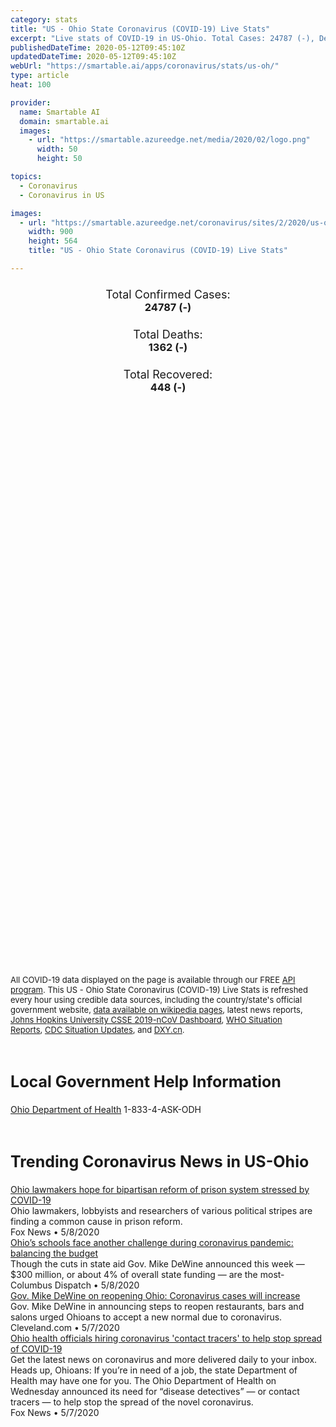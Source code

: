 ```yaml
---
category: stats
title: "US - Ohio State Coronavirus (COVID-19) Live Stats"
excerpt: "Live stats of COVID-19 in US-Ohio. Total Cases: 24787 (-), Deaths: 1362 (-), Recoveries: 448(-)."
publishedDateTime: 2020-05-12T09:45:10Z
updatedDateTime: 2020-05-12T09:45:10Z
webUrl: "https://smartable.ai/apps/coronavirus/stats/us-oh/"
type: article
heat: 100

provider:
  name: Smartable AI
  domain: smartable.ai
  images:
    - url: "https://smartable.azureedge.net/media/2020/02/logo.png"
      width: 50
      height: 50

topics:
  - Coronavirus
  - Coronavirus in US

images:
  - url: "https://smartable.azureedge.net/coronavirus/sites/2/2020/us-oh.jpg"
    width: 900
    height: 564
    title: "US - Ohio State Coronavirus (COVID-19) Live Stats"

---
```

<div class="total-stats" style="text-align: center;">
    <h3>
	    <div style="font-size: 18px; font-weight: 400;">Total Confirmed Cases:</div>
	    24787 (-)
    </h3>
    <h3>
	    <div style="font-size: 18px; font-weight: 400;">Total Deaths:</div>
	    1362 (-)
    </h3>
    <h3>
	    <div style="font-size: 18px; font-weight: 400;">Total Recovered:</div>
	    448 (-)
    </h3>
</div>

<script type="text/javascript" src="https://www.gstatic.com/charts/loader.js"></script>

<div id="time_series_chart" style="width: 100%; height: 400px;"></div>
<script type="text/javascript">
  google.charts.load('current', {'packages':['corechart']});
  google.charts.setOnLoadCallback(drawChart);
  function drawChart() {
    var data = google.visualization.arrayToDataTable([
      ['Date', 'Total Cases', 'Total Deaths', 'Total Recovered'],
      ['1/22/2020', 0, 0, 0],['1/23/2020', 0, 0, 0],['1/24/2020', 0, 0, 0],['1/25/2020', 0, 0, 0],['1/26/2020', 0, 0, 0],['1/27/2020', 0, 0, 0],['1/28/2020', 0, 0, 0],['1/29/2020', 0, 0, 0],['1/30/2020', 0, 0, 0],['1/31/2020', 0, 0, 0],['2/1/2020', 0, 0, 0],['2/2/2020', 0, 0, 0],['2/3/2020', 0, 0, 0],['2/4/2020', 0, 0, 0],['2/5/2020', 0, 0, 0],['2/6/2020', 0, 0, 0],['2/7/2020', 0, 0, 0],['2/8/2020', 0, 0, 0],['2/9/2020', 0, 0, 0],['2/10/2020', 0, 0, 0],['2/11/2020', 0, 0, 0],['2/12/2020', 0, 0, 0],['2/13/2020', 0, 0, 0],['2/14/2020', 0, 0, 0],['2/15/2020', 0, 0, 0],['2/16/2020', 0, 0, 0],['2/17/2020', 0, 0, 0],['2/18/2020', 0, 0, 0],['2/19/2020', 0, 0, 0],['2/20/2020', 0, 0, 0],['2/21/2020', 0, 0, 0],['2/22/2020', 0, 0, 0],['2/23/2020', 0, 0, 0],['2/24/2020', 0, 0, 0],['2/25/2020', 0, 0, 0],['2/26/2020', 0, 0, 0],['2/27/2020', 0, 0, 0],['2/28/2020', 0, 0, 0],['2/29/2020', 0, 0, 0],['3/1/2020', 0, 0, 0],['3/2/2020', 0, 0, 0],['3/3/2020', 0, 0, 0],['3/4/2020', 0, 0, 0],['3/5/2020', 0, 0, 0],['3/6/2020', 0, 0, 0],['3/7/2020', 0, 0, 0],['3/8/2020', 0, 0, 0],['3/9/2020', 0, 0, 0],['3/10/2020', 3, 0, 0],['3/11/2020', 4, 0, 0],['3/12/2020', 5, 0, 0],['3/13/2020', 18, 0, 0],['3/14/2020', 38, 0, 0],['3/15/2020', 37, 0, 0],['3/16/2020', 50, 0, 0],['3/17/2020', 67, 0, 0],['3/18/2020', 89, 0, 0],['3/19/2020', 120, 1, 0],['3/20/2020', 174, 3, 0],['3/21/2020', 248, 3, 0],['3/22/2020', 356, 3, 0],['3/23/2020', 443, 6, 0],['3/24/2020', 567, 8, 0],['3/25/2020', 704, 11, 0],['3/26/2020', 870, 15, 0],['3/27/2020', 1139, 19, 0],['3/28/2020', 1406, 25, 0],['3/29/2020', 1653, 29, 0],['3/30/2020', 1933, 40, 0],['3/31/2020', 2199, 55, 0],['4/1/2020', 2547, 65, 0],['4/2/2020', 2902, 81, 0],['4/3/2020', 3312, 91, 0],['4/4/2020', 3739, 102, 0],['4/5/2020', 4043, 119, 0],['4/6/2020', 4453, 142, 0],['4/7/2020', 4782, 167, 0],['4/8/2020', 5148, 193, 0],['4/9/2020', 5512, 213, 0],['4/10/2020', 5878, 231, 12],['4/11/2020', 6250, 247, 12],['4/12/2020', 6604, 253, 12],['4/13/2020', 6975, 274, 12],['4/14/2020', 7285, 324, 305],['4/15/2020', 7794, 362, 367],['4/16/2020', 8414, 391, 367],['4/17/2020', 9107, 418, 448],['4/18/2020', 10218, 451, 448],['4/19/2020', 11595, 471, 448],['4/20/2020', 12919, 509, 448],['4/21/2020', 13725, 557, 448],['4/22/2020', 14117, 610, 448],['4/23/2020', 14694, 656, 448],['4/24/2020', 15173, 693, 448],['4/25/2020', 15590, 712, 448],['4/26/2020', 15974, 732, 448],['4/27/2020', 16349, 759, 448],['4/28/2020', 16781, 804, 448],['4/29/2020', 17309, 940, 448],['4/30/2020', 18032, 981, 448],['5/1/2020', 18670, 996, 448],['5/2/2020', 19345, 1026, 448],['5/3/2020', 19920, 1042, 448],['5/4/2020', 20477, 1060, 448],['5/5/2020', 20972, 1136, 448],['5/6/2020', 21579, 1227, 448],['5/7/2020', 22134, 1276, 448],['5/8/2020', 23020, 1311, 448],['5/9/2020', 23701, 1338, 448],['5/10/2020', 24088, 1347, 448],['5/11/2020', 24787, 1362, 448],['5/12/2020', 24787, 1362, 448],
    ]);
    var options = {
      curveType: 'none',
      chartArea: {'width': '80%', 'height': '80%'},
      legend: { position: 'top' },
      lineWidth: 5,
      colors: ['#f60109', '#444444', '#81B71F']
    };
    var chart = new google.visualization.LineChart(document.getElementById('time_series_chart'));
    chart.draw(data, options);
  }
</script>

<div id="geo_chart" style="width: 100%; height: 500px;"></div>
<script type="text/javascript">
  google.charts.load('current', {
    'packages':['geochart'],
    'mapsApiKey': 'AIzaSyDk1HhVhLaveyKrUhhHZ5YwzIpEcbdal6U'
  });
  google.charts.setOnLoadCallback(drawRegionsMap);
  function drawRegionsMap() {
    var data = google.visualization.arrayToDataTable([
      ['LATITUDE', 'LONGITUDE', 'DESCRIPTION', 'Total Cases', 'Total Deaths'],
      [40.8307, -84.0846, "Allen", 146, 29],[40.6584, -82.3144, "Ashland", 15, 0],[41.5364, -80.8597, "Ashtabula", 193, 19],[39.4016, -81.9549, "Athens", 6, 1],[40.5558, -84.0796, "Auglaize", 43, 3],[40.0105, -80.8814, "Belmont", 258, 7],[39.0293, -83.9267, "Brown", 17, 1],[39.4791, -84.462, "Butler", 479, 13],[40.555, -81.1992, "Carroll", 24, 1],[40.127, -83.9644, "Champaign", 19, 1],[39.9295, -83.6139, "Clark", 98, 3],[39.2123, -84.3001, "Clermont", 125, 3],[39.5523, -83.7856, "Clinton", 35, 0],[40.8871, -80.6749, "Columbiana", 336, 37],[40.2618, -81.848, "Coshocton", 19, 0],[40.7924, -82.8568, "Crawford", 77, 1],[41.4339, -81.6758, "Cuyahoga", 2861, 147],[40.1157, -84.4966, "Darke", 89, 14],[41.2944, -84.7648, "Defiance", 26, 1],[40.2219, -82.8802, "Delaware", 222, 4],[41.2883, -82.5995, "Erie", 83, 3],[39.6049, -82.8235, "Fairfield", 178, 3],[39.6079, -83.3953, "Fayette", 27, 0],[40.0251, -82.8637, "Franklin", 3881, 124],[41.7113, -83.9057, "Fulton", 31, 0],[38.9776, -82.3374, "Gallia", 6, 1],[41.4318, -81.3351, "Geauga", 191, 19],[39.731, -84.0624, "Greene", 63, 5],[39.1063, -84.3703, "Hamilton", 1823, 101],[40.8995, -83.7271, "Hancock", 39, 1],[39.2123, -83.6113, "Highland", 12, 1],[40.5628, -81.8011, "Holmes", 8, 1],[41.0796, -82.4066, "Huron", 38, 1],[40.2701, -80.6318, "Jefferson", 56, 2],[40.4784, -82.5485, "Knox", 20, 1],[41.6581, -81.4323, "Lake", 199, 8],[38.4375, -82.3818, "Lawrence", 25, 0],[39.95, -82.5985, "Licking", 164, 7],[40.516, -83.8875, "Logan", 23, 0],[41.2665, -82.304, "Lorain", 554, 45],[41.4906, -83.8747, "Lucas", 1806, 165],[39.733, -83.4765, "Madison", 84, 3],[40.9042, -80.9524, "Mahoning", 1144, 123],[40.4598, -83.0848, "Marion", 2404, 14],[41.0349, -82.0123, "Medina", 195, 17],[40.6915, -84.6502, "Mercer", 84, 1],[40.1504, -84.2438, "Miami", 313, 28],[39.8393, -84.4176, "Montgomery", 422, 12],[40.1376, -82.0119, "Muskingum", 27, 0],[41.5094, -82.9383, "Ottawa", 47, 2],[39.5705, -82.9471, "Pickaway", 1933, 23],[39.1256, -82.9836, "Pike", 5, 0],[41.3118, -81.345, "Portage", 280, 46],[39.8564, -84.7922, "Preble", 28, 2],[40.68, -82.5793, "Richland", 121, 2],[39.4647, -82.7456, "Ross", 53, 2],[41.4216, -83.221, "Sandusky", 52, 8],[41.2355, -82.8592, "Seneca", 14, 1],[40.2891, -84.1667, "Shelby", 32, 1],[40.8685, -81.2519, "Stark", 511, 67],[41.1386, -81.4344, "Summit", 915, 78],[41.3421, -80.5277, "Trumbull", 408, 36],[40.2761, -81.5949, "Tuscarawas", 216, 1],[40.3534, -83.2628, "Union", 28, 0],[40.7852, -84.4559, "Van Wert", 3, 0],[39.5022, -83.9984, "Warren", 209, 13],[39.4739, -81.468, "Washington", 114, 17],[40.9764, -81.9, "Wayne", 188, 42],[41.2846, -83.8438, "Wood", 225, 31],[40.9517, -83.1709, "Wyandot", 27, 2],[39.6063, -82.2046, "Perry", 14, 1],[40.5533, -82.8279, "Morrow", 87, 1],[40.1508, -81.5758, "Guernsey", 21, 0],[40.788, -83.643, "Hardin", 28, 0],[41.5026, -84.4183, "Williams", 44, 1],[39.7631, -81.1168, "Monroe", 19, 0],[38.8618, -82.8552, "Scioto", 15, 0],[40.9205, -84.0597, "Putnam", 76, 13],[41.019, -84.4775, "Paulding", 9, 0],[39.5489, -81.7944, "Morgan", 5, 0],[38.9984, -81.9686, "Meigs", 3, 0],[39.1172, -82.5375, "Jackson", 8, 0],[41.4387, -84.2554, "Henry", 9, 0],[39.7888, -81.5565, "Noble", 6, 0],[38.9463, -83.4094, "Adams", 6, 0],[39.4719, -82.7374, "Hocking", 22, 1],[40.3265, -80.8954, "Harrison", 6, 0],[39.2875595, -82.5185837, "Vinton", 12, 0],
    ]);
    var options = {
      backgroundColor: {fill:'transparent',stroke:'#FFF' ,strokeWidth:0 }, 
      displayMode: 'markers',
      region: 'US-OH', 
      resolution: 'metros',
      colorAxis: {colors: ['#F27D81', '#f60109']},
      sizeAxis: {minSize:3,  maxSize:12},
    };
    var chart = new google.visualization.GeoChart(document.getElementById('geo_chart'));
    chart.draw(data, options);
  };
</script>

<div id="geo_table"></div>
<script type="text/javascript">
  google.charts.load('current', {'packages':['table']});
  google.charts.setOnLoadCallback(drawTable);
  function drawTable() {
    var data = new google.visualization.DataTable();
    data.addColumn('string', 'Location');
    data.addColumn('number', 'Total Cases');
    data.addColumn('number', 'New Cases');
    data.addColumn('number', 'Active Cases');
    data.addColumn('number', 'Total Deaths');
    data.addColumn('number', 'New Deaths');
    data.addColumn('number', 'Total Recovered');
    data.addRows([
      [{v:"Allen", f:"Allen"}, 146, 0, 117, 29, 0, 0],[{v:"Ashland", f:"Ashland"}, 15, 0, 15, 0, 0, 0],[{v:"Ashtabula", f:"Ashtabula"}, 193, 0, 174, 19, 0, 0],[{v:"Athens", f:"Athens"}, 6, 0, 5, 1, 0, 0],[{v:"Auglaize", f:"Auglaize"}, 43, 0, 40, 3, 0, 0],[{v:"Belmont", f:"Belmont"}, 258, 0, 239, 7, 0, 12],[{v:"Brown", f:"Brown"}, 17, 0, 16, 1, 0, 0],[{v:"Butler", f:"Butler"}, 479, 0, 466, 13, 0, 0],[{v:"Carroll", f:"Carroll"}, 24, 0, 23, 1, 0, 0],[{v:"Champaign", f:"Champaign"}, 19, 0, 18, 1, 0, 0],[{v:"Clark", f:"Clark"}, 98, 0, 95, 3, 0, 0],[{v:"Clermont", f:"Clermont"}, 125, 0, 122, 3, 0, 0],[{v:"Clinton", f:"Clinton"}, 35, 0, 35, 0, 0, 0],[{v:"Columbiana", f:"Columbiana"}, 336, 0, 299, 37, 0, 0],[{v:"Coshocton", f:"Coshocton"}, 19, 0, 10, 0, 0, 9],[{v:"Crawford", f:"Crawford"}, 77, 0, 65, 1, 0, 11],[{v:"Cuyahoga", f:"Cuyahoga"}, 2861, 0, 2490, 147, 0, 224],[{v:"Darke", f:"Darke"}, 89, 0, 75, 14, 0, 0],[{v:"Defiance", f:"Defiance"}, 26, 0, 25, 1, 0, 0],[{v:"Delaware", f:"Delaware"}, 222, 0, 218, 4, 0, 0],[{v:"Erie", f:"Erie"}, 83, 0, 80, 3, 0, 0],[{v:"Fairfield", f:"Fairfield"}, 178, 0, 150, 3, 0, 25],[{v:"Fayette", f:"Fayette"}, 27, 0, 27, 0, 0, 0],[{v:"Franklin", f:"Franklin"}, 3881, 0, 3757, 124, 0, 0],[{v:"Fulton", f:"Fulton"}, 31, 0, 31, 0, 0, 0],[{v:"Gallia", f:"Gallia"}, 6, 0, 5, 1, 0, 0],[{v:"Geauga", f:"Geauga"}, 191, 0, 172, 19, 0, 0],[{v:"Greene", f:"Greene"}, 63, 0, 58, 5, 0, 0],[{v:"Hamilton", f:"Hamilton"}, 1823, 0, 1722, 101, 0, 0],[{v:"Hancock", f:"Hancock"}, 39, 0, 38, 1, 0, 0],[{v:"Highland", f:"Highland"}, 12, 0, 7, 1, 0, 4],[{v:"Holmes", f:"Holmes"}, 8, 0, 7, 1, 0, 0],[{v:"Huron", f:"Huron"}, 38, 0, 29, 1, 0, 8],[{v:"Jefferson", f:"Jefferson"}, 56, 0, 48, 2, 0, 6],[{v:"Knox", f:"Knox"}, 20, 0, 19, 1, 0, 0],[{v:"Lake", f:"Lake"}, 199, 0, 191, 8, 0, 0],[{v:"Lawrence", f:"Lawrence"}, 25, 0, 25, 0, 0, 0],[{v:"Licking", f:"Licking"}, 164, 0, 126, 7, 0, 31],[{v:"Logan", f:"Logan"}, 23, 0, 23, 0, 0, 0],[{v:"Lorain", f:"Lorain"}, 554, 0, 469, 45, 0, 40],[{v:"Lucas", f:"Lucas"}, 1806, 0, 1641, 165, 0, 0],[{v:"Madison", f:"Madison"}, 84, 0, 81, 3, 0, 0],[{v:"Mahoning", f:"Mahoning"}, 1144, 0, 1021, 123, 0, 0],[{v:"Marion", f:"Marion"}, 2404, 0, 2390, 14, 0, 0],[{v:"Medina", f:"Medina"}, 195, 0, 178, 17, 0, 0],[{v:"Mercer", f:"Mercer"}, 84, 0, 79, 1, 0, 4],[{v:"Miami", f:"Miami"}, 313, 0, 285, 28, 0, 0],[{v:"Montgomery", f:"Montgomery"}, 422, 0, 410, 12, 0, 0],[{v:"Muskingum", f:"Muskingum"}, 27, 0, 27, 0, 0, 0],[{v:"Ottawa", f:"Ottawa"}, 47, 0, 45, 2, 0, 0],[{v:"Pickaway", f:"Pickaway"}, 1933, 0, 1892, 23, 0, 18],[{v:"Pike", f:"Pike"}, 5, 0, 5, 0, 0, 0],[{v:"Portage", f:"Portage"}, 280, 0, 234, 46, 0, 0],[{v:"Preble", f:"Preble"}, 28, 0, 26, 2, 0, 0],[{v:"Richland", f:"Richland"}, 121, 0, 105, 2, 0, 14],[{v:"Ross", f:"Ross"}, 53, 0, 51, 2, 0, 0],[{v:"Sandusky", f:"Sandusky"}, 52, 0, 44, 8, 0, 0],[{v:"Seneca", f:"Seneca"}, 14, 0, 8, 1, 0, 5],[{v:"Shelby", f:"Shelby"}, 32, 0, 19, 1, 0, 12],[{v:"Stark", f:"Stark"}, 511, 0, 444, 67, 0, 0],[{v:"Summit", f:"Summit"}, 915, 0, 837, 78, 0, 0],[{v:"Trumbull", f:"Trumbull"}, 408, 0, 372, 36, 0, 0],[{v:"Tuscarawas", f:"Tuscarawas"}, 216, 0, 198, 1, 0, 17],[{v:"Union", f:"Union"}, 28, 0, 28, 0, 0, 0],[{v:"Van Wert", f:"Van Wert"}, 3, 0, 1, 0, 0, 2],[{v:"Warren", f:"Warren"}, 209, 0, 196, 13, 0, 0],[{v:"Washington", f:"Washington"}, 114, 0, 97, 17, 0, 0],[{v:"Wayne", f:"Wayne"}, 188, 0, 146, 42, 0, 0],[{v:"Wood", f:"Wood"}, 225, 0, 194, 31, 0, 0],[{v:"Wyandot", f:"Wyandot"}, 27, 0, 25, 2, 0, 0],[{v:"Perry", f:"Perry"}, 14, 0, 10, 1, 0, 3],[{v:"Morrow", f:"Morrow"}, 87, 0, 86, 1, 0, 0],[{v:"Guernsey", f:"Guernsey"}, 21, 0, 21, 0, 0, 0],[{v:"Hardin", f:"Hardin"}, 28, 0, 28, 0, 0, 0],[{v:"Williams", f:"Williams"}, 44, 0, 43, 1, 0, 0],[{v:"Monroe", f:"Monroe"}, 19, 0, 19, 0, 0, 0],[{v:"Scioto", f:"Scioto"}, 15, 0, 15, 0, 0, 0],[{v:"Putnam", f:"Putnam"}, 76, 0, 63, 13, 0, 0],[{v:"Paulding", f:"Paulding"}, 9, 0, 9, 0, 0, 0],[{v:"Morgan", f:"Morgan"}, 5, 0, 5, 0, 0, 0],[{v:"Meigs", f:"Meigs"}, 3, 0, 3, 0, 0, 0],[{v:"Jackson", f:"Jackson"}, 8, 0, 8, 0, 0, 0],[{v:"Henry", f:"Henry"}, 9, 0, 9, 0, 0, 0],[{v:"Noble", f:"Noble"}, 6, 0, 6, 0, 0, 0],[{v:"Adams", f:"Adams"}, 6, 0, 3, 0, 0, 3],[{v:"Hocking", f:"Hocking"}, 22, 0, 21, 1, 0, 0],[{v:"Harrison", f:"Harrison"}, 6, 0, 6, 0, 0, 0],[{v:"Vinton", f:"Vinton"}, 12, 0, 12, 0, 0, 0],
    ]);
    data.setProperty(0, 0, 'style', 'min-width:100px');
    var table = new google.visualization.Table(document.getElementById('geo_table'));
    table.draw(data, {allowHtml: true, sortColumn: 2, sortAscending: false, width: '660px', height: '100%'});
  }
</script>

<span style="font-size: 13px">All COVID-19 data displayed on the page is available through our FREE <a href="https://developer.smartable.ai">API program</a>. This US - Ohio State Coronavirus (COVID-19) Live Stats is refreshed every hour using credible data sources, including the country/state's official government website, <a href="https://en.wikipedia.org/wiki/2019%E2%80%9320_coronavirus_pandemic" target="_blank">data available on wikipedia pages</a>, latest news reports, <a href="https://systems.jhu.edu/research/public-health/ncov/" target="_blank">Johns Hopkins University CSSE 2019-nCoV Dashboard</a>, <a href="https://www.who.int/emergencies/diseases/novel-coronavirus-2019/situation-reports" target="_blank">WHO Situation Reports</a>, <a href="https://www.cdc.gov/coronavirus/2019-ncov/index.html" target="_blank">CDC Situation Updates</a>, and <a href="https://ncov.dxy.cn/ncovh5/view/pneumonia" target="_blank">DXY.cn</a>.</span>

<h2 id="news" class="center" style="margin-top: 60px; font-size: 25px;">Local Government Help Information</h2>
<div class="info center">
<a href="https://odh.ohio.gov/wps/portal/gov/odh/media-center/ODH-News-Releases/COVID-19-ODH-Call-center" target="_blank">Ohio Department of Health</a> 1-833-4-ASK-ODH
</div>
<h2 id="news" class="center" style="margin-top: 60px; font-size: 25px;">Trending Coronavirus News in US-Ohio</h2>
<div class="row">
<div class="col-md-6 col-sm-12">
  <div class="content-card">
	<a href="https://www.foxnews.com/politics/ohio-prison-reform-system-covid-19"><div class="card-image" style="background-image: url(https://a57.foxnews.com/static.foxnews.com/foxnews.com/content/uploads/2020/05/640/320/Rep.-Diane-Grendell-.jpg?ve=1&tl=1)"></div></a>
	<div class="content">
		<div class="card-title"><a href="https://www.foxnews.com/politics/ohio-prison-reform-system-covid-19">Ohio lawmakers hope for bipartisan reform of prison system stressed by COVID-19</a></div>
		<div class="card-excerpt">Ohio lawmakers, lobbyists and researchers of various political stripes are finding a common cause in prison reform.</div>
		<div class="card-meta">
			<span class="card-provider">Fox News</span> • <span class="card-date">5/8/2020</span>
		</div>
	</div>
  </div>
</div>
<div class="col-md-6 col-sm-12">
  <div class="content-card">
	<a href="https://www.dispatch.com/news/20200508/ohiorsquos-schools-face-another-challenge-during-coronavirus-pandemic-balancing-budget"><div class="card-image" style="background-image: url(https://www.dispatch.com/apps/pbcsi.dll/bilde?Site=OH&Date=20200508&Category=NEWS&ArtNo=200508866&Ref=AR)"></div></a>
	<div class="content">
		<div class="card-title"><a href="https://www.dispatch.com/news/20200508/ohiorsquos-schools-face-another-challenge-during-coronavirus-pandemic-balancing-budget">Ohio’s schools face another challenge during coronavirus pandemic: balancing the budget</a></div>
		<div class="card-excerpt">Though the cuts in state aid Gov. Mike DeWine announced this week — $300 million, or about 4% of overall state funding — are the most-</div>
		<div class="card-meta">
			<span class="card-provider">Columbus Dispatch</span> • <span class="card-date">5/8/2020</span>
		</div>
	</div>
  </div>
</div>
<div class="col-md-6 col-sm-12">
  <div class="content-card">
	<a href="https://www.cleveland.com/metro/2020/05/gov-mike-dewine-on-reopening-ohio-coronavirus-cases-will-increase.html"><div class="card-image" style="background-image: url(https://arc-anglerfish-arc2-prod-advancelocal.s3.amazonaws.com/public/P4R7CCUJ5JD2PIZNMLCNTLL74M.jpg)"></div></a>
	<div class="content">
		<div class="card-title"><a href="https://www.cleveland.com/metro/2020/05/gov-mike-dewine-on-reopening-ohio-coronavirus-cases-will-increase.html">Gov. Mike DeWine on reopening Ohio: Coronavirus cases will increase</a></div>
		<div class="card-excerpt">Gov. Mike DeWine in announcing steps to reopen restaurants, bars and salons urged Ohioans to accept a new normal due to coronavirus.</div>
		<div class="card-meta">
			<span class="card-provider">Cleveland.com</span> • <span class="card-date">5/7/2020</span>
		</div>
	</div>
  </div>
</div>
<div class="col-md-6 col-sm-12">
  <div class="content-card">
	<a href="https://www.foxnews.com/health/ohio-health-officials-hiring-coronavirus-contact-tracers-stop-spread-covid-19"><div class="card-image" style="background-image: url(https://a57.foxnews.com/static.foxnews.com/foxnews.com/content/uploads/2020/05/640/320/iStock-1179336021.jpg?ve=1&tl=1)"></div></a>
	<div class="content">
		<div class="card-title"><a href="https://www.foxnews.com/health/ohio-health-officials-hiring-coronavirus-contact-tracers-stop-spread-covid-19">Ohio health officials hiring coronavirus 'contact tracers' to help stop spread of COVID-19</a></div>
		<div class="card-excerpt">Get the latest news on coronavirus and more delivered daily to your inbox.  Heads up, Ohioans: If you’re in need of a job, the state Department of Health may have one for you. The Ohio Department of Health on Wednesday announced its need for “disease detectives” — or contact tracers — to help stop the spread of the novel coronavirus.</div>
		<div class="card-meta">
			<span class="card-provider">Fox News</span> • <span class="card-date">5/7/2020</span>
		</div>
	</div>
  </div>
</div>

</div>

